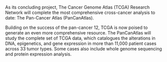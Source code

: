 As its concluding project, The Cancer Genome Atlas (TCGA) Research Network will complete the most comprehensive cross-cancer analysis to date: The Pan-Cancer Atlas (PanCanAtlas).

Building on the success of the pan-cancer 12, TCGA is now poised to generate an even more comprehensive resource. The PanCanAtlas will study the complete set of TCGA data, which catalogues the alterations in DNA, epigenetics, and gene expression in more than 11,000 patient cases across 33 tumor types. Some cases also include whole genome sequencing and protein expression analysis.
